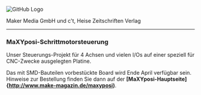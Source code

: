 ![GitHub Logo](http://www.heise.de/make/icons/make_logo.png)

Maker Media GmbH und c't, Heise Zeitschriften Verlag

***

### MaXYposi-Schrittmotorsteuerung 

Unser Steuerungs-Projekt für 4 Achsen und vielen I/Os auf einer speziell für CNC-Zwecke ausgelegten Platine.

Das mit SMD-Bauteilen vorbestückte Board wird Ende April verfügbar sein. Hinweise zur Bestellung finden Sie dann auf der **[MaXYposi-Hauptseite]{http://www.make-magazin.de/maxyposi)**.